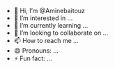 - 👋 Hi, I’m @Aminebaitouz
- 👀 I’m interested in ...
- 🌱 I’m currently learning ...
- 💞️ I’m looking to collaborate on ...
- 📫 How to reach me ...
- 😄 Pronouns: ...
- ⚡ Fun fact: ...

<!---
Aminebaitouz/Aminebaitouz is a ✨ special ✨ repository because its `README.md` (this file) appears on your GitHub profile.
You can click the Preview link to take a look at your changes.
--->
